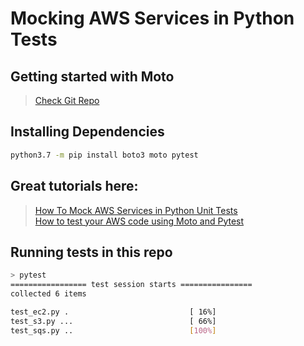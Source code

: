 # Mocking AWS Services in Python Tests

## Getting started with Moto

> [Check Git Repo](https://github.com/spulec/moto)

## Installing Dependencies

```bash
python3.7 -m pip install boto3 moto pytest
```

## Great tutorials here:

> [How To Mock AWS Services in Python Unit Tests](https://betterprogramming.pub/how-to-mock-aws-services-in-python-unit-tests-d6a8eacf725e) <br/>
> [How to test your AWS code using Moto and Pytest](https://www.learnaws.org/2020/12/01/test-aws-code/)


## Running tests in this repo

```bash
> pytest
================= test session starts ================
collected 6 items

test_ec2.py .                           [ 16%]
test_s3.py ...                          [ 66%]
test_sqs.py ..                          [100%]
```
